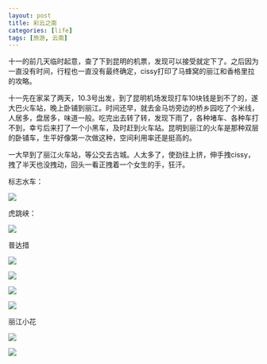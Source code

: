 ```yaml
---
layout: post
title: 彩云之南
categories: [life]
tags: [旅游, 云南]
---
```


十一的前几天临时起意，查了下到昆明的机票，发现可以接受就定下了。之后因为一直没有时间，行程也一直没有最终确定，cissy打印了马蜂窝的丽江和香格里拉的攻略。

十一先在家呆了两天，10.3号出发，到了昆明机场发现打车10块钱是到不了的，遂大巴火车站，晚上卧铺到丽江。时间还早，就去金马坊旁边的桥乡园吃了个米线，人居多，盘居多，味道一般。吃完出去转了转，发现下雨了，各种堵车、各种车打不到，幸亏后来打了一个小黑车，及时赶到火车站。昆明到丽江的火车是那种双层的卧铺车，生平好像第一次做这种，空间利用率还是挺高的。

一大早到了丽江火车站，等公交去古城。人太多了，使劲往上挤，伸手拽cissy，拽了半天也没拽动，回头一看正拽着一个女生的手，狂汗。

标志水车：

![](http://mattma2009.qiniudn.com/20140628onedrive/IMG_1588.JPG)


虎跳峡：

![](http://mattma2009.qiniudn.com/20140628onedrive/IMG_1549.JPG)

普达措

![](http://mattma2009.qiniudn.com/20140628onedrive/IMG_1646.JPG)

![](http://mattma2009.qiniudn.com/20140628onedrive/IMG_1731.JPG)

![](http://mattma2009.qiniudn.com/20140628onedrive/IMG_1755.JPG)

![](http://mattma2009.qiniudn.com/20140628onedrive/IMG_1813.JPG)

丽江小花

![](http://mattma2009.qiniudn.com/20140628onedrive/IMG_1896.JPG)

![](http://mattma2009.qiniudn.com/20140628onedrive/IMG_1897.JPG)











